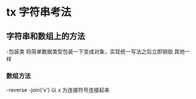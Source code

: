 # tx 字符串考法

## 字符串和数组上的方法

-包装类
将简单数据类型包装一下变成对象，实现统一写法之后立即销毁
其他一样

### 数组方法

-reverse
-join('x') 以 x 为连接符号连接起来
